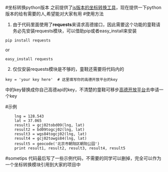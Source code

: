 #坐标转换python版本
之前提供了[js版本的坐标转换工具](https://github.com/wandergis/coordtransform)，现在提供一下python版本的给有需要的人,希望能对大家有用
#使用方法
1. 由于代码里面使用了**requests**来请求高德接口，因此需要这个功能的童鞋请务必先安装requests模块，可以借助pip或者easy_install来安装
```
pip install requests
```
or
```
easy_install requests
```
2. 仅仅安装requests模块是不够的，童鞋还需要将代码内的
```
key = 'your key here'  # 这里填写你的高德开放平台的key
```
中的key替换成你自己高德api的key，不清楚的童鞋可移步[高德开放平台](http://lbs.amap.com/dev/)去申请一个key

#示例
```
	lng = 128.543
    lat = 37.065
    result1 = gcj02tobd09(lng, lat)
    result2 = bd09togcj02(lng, lat)
    result3 = wgs84togcj02(lng, lat)
    result4 = gcj02towgs84(lng, lat)
    result5 = geocode('北京市朝阳区朝阳公园')
    print result1, result2, result3, result4, result5
```

#sometips
代码最后写了一些示例代码，不需要的同学可以删掉，完全可以作为一个坐标转换模块引用到大家的项目中
